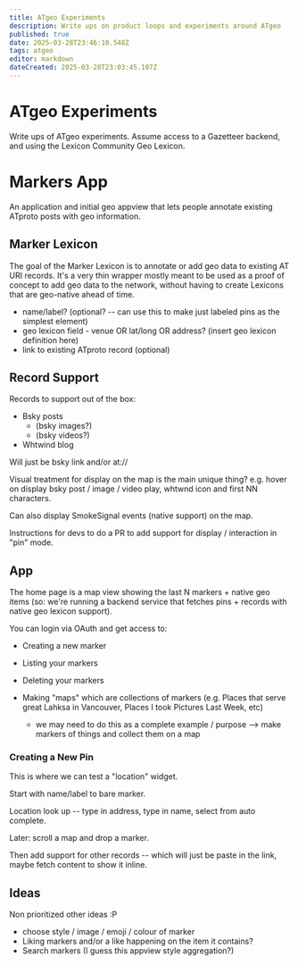 ```yaml
---
title: ATgeo Experiments
description: Write ups on product loops and experiments around ATgeo
published: true
date: 2025-03-28T23:46:10.548Z
tags: atgeo
editor: markdown
dateCreated: 2025-03-28T23:03:45.107Z
---
```


# ATgeo Experiments

Write ups of ATgeo experiments. Assume access to a Gazetteer backend, and using the Lexicon Community Geo Lexicon.

# Markers App

An application and initial geo appview that lets people annotate existing ATproto posts with geo information.

## Marker Lexicon

The goal of the Marker Lexicon is to annotate or add geo data to existing AT URI records. It's a very thin wrapper mostly meant to be used as a proof of concept to add geo data to the network, without having to create Lexicons that are geo-native ahead of time.

* name/label? (optional? -- can use this to make just labeled pins as the simplest element)
* geo lexicon field - venue OR lat/long OR address? (insert geo lexicon definition here)
* link to existing ATproto record (optional)

## Record Support

Records to support out of the box:
* Bsky posts
	* (bsky images?)
	* (bsky videos?)
* Whtwind blog

Will just be bsky link and/or at://

Visual treatment for display on the map is the main unique thing? e.g. hover on display bsky post / image / video play, whtwnd icon and first NN characters.

Can also display SmokeSignal events (native support) on the map.

Instructions for devs to do a PR to add support for display / interaction in "pin" mode.

## App

The home page is a map view showing the last N markers + native geo items (so: we're running a backend service that fetches pins + records with native geo lexicon support).

You can login via OAuth and get access to:

* Creating a new marker
* Listing your markers
* Deleting your markers

* Making "maps" which are collections of markers (e.g. Places that serve great Lahksa in Vancouver, Places I took Pictures Last Week, etc)
	* we may need to do this as a complete example / purpose --> make markers of things and collect them on a map
  
### Creating a New Pin

This is where we can test a "location" widget.

Start with name/label to bare marker.

Location look up -- type in address, type in name, select from auto complete.

Later: scroll a map and drop a marker.

Then add support for other records -- which will just be paste in the link, maybe fetch content to show it inline.

## Ideas

Non prioritized other ideas :P

* choose style / image / emoji / colour of marker
* Liking markers and/or a like happening on the item it contains?
* Search markers (I guess this appview style aggregation?)